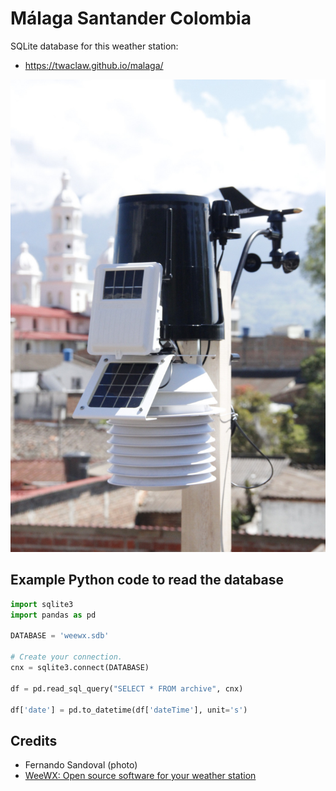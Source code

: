 # Málaga Santander Colombia

SQLite database for this weather station:

* https://twaclaw.github.io/malaga/

![malaga](images/ws.jpg)

## Example Python code to read the database 

```python
import sqlite3
import pandas as pd

DATABASE = 'weewx.sdb'

# Create your connection.
cnx = sqlite3.connect(DATABASE)

df = pd.read_sql_query("SELECT * FROM archive", cnx)

df['date'] = pd.to_datetime(df['dateTime'], unit='s') 
```

## Credits
* Fernando Sandoval (photo)
* [WeeWX: Open source software for your weather station](http://www.weewx.com/)
